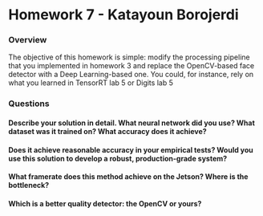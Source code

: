 # Homework 7 - Katayoun Borojerdi

### Overview
The objective of this homework is simple: modify the processing pipeline that you implemented in homework 3 and replace the OpenCV-based face detector with a Deep Learning-based one. You could, for instance, rely on what you learned in TensorRT lab 5 or Digits lab 5

### Questions

#### Describe your solution in detail. What neural network did you use? What dataset was it trained on? What accuracy does it achieve?

#### Does it achieve reasonable accuracy in your empirical tests? Would you use this solution to develop a robust, production-grade system?

#### What framerate does this method achieve on the Jetson? Where is the bottleneck?

#### Which is a better quality detector: the OpenCV or yours?

 
